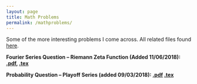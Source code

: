 ```yaml
---
layout: page
title: Math Problems
permalink: /mathproblems/
---
```


<p>Some of the more interesting problems I come across. All related files found <a href="https://github.com/daveveitch/Math">here</a>.</p>
<p><b>Fourier Series Question – Riemann Zeta Function <b> (Added 11/06/2018): <a href="https://github.com/daveveitch/Math/raw/master/Fourier%20Series%20Question%20-%20Riemann%20Zeta/Fourier_Series.pdf">.pdf</a>, <a href="https://github.com/daveveitch/Math/raw/master/Fourier%20Series%20Question%20-%20Riemann%20Zeta/Fourier_Series.tex">.tex</a></p>
<p><b>Probability Question – Playoff Series <b> (added 09/03/2018): <a href="https://github.com/daveveitch/Math/raw/master/Probability%20Question%20-%20Playoff%20Series/Playoff_Series.pdf">.pdf</a> <a href="https://github.com/daveveitch/Math/blob/master/Probability%20Question%20-%20Playoff%20Series/Playoff_Series.tex">.tex</a></p>
